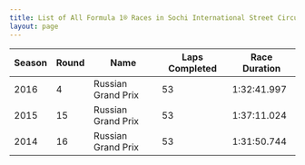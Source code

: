 ```yaml
---
title: List of All Formula 1® Races in Sochi International Street Circuit
layout: page
---
```



| Season | Round | Name | Laps Completed | Race Duration |
|--|--|--|--|--|
| 2016 | 4 | Russian Grand Prix | 53 | 1:32:41.997 |
| 2015 | 15 | Russian Grand Prix | 53 | 1:37:11.024 |
| 2014 | 16 | Russian Grand Prix | 53 | 1:31:50.744 |


